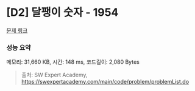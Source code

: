 # [D2] 달팽이 숫자 - 1954 

[문제 링크](https://swexpertacademy.com/main/code/problem/problemDetail.do?contestProbId=AV5PobmqAPoDFAUq) 

### 성능 요약

메모리: 31,660 KB, 시간: 148 ms, 코드길이: 2,080 Bytes



> 출처: SW Expert Academy, https://swexpertacademy.com/main/code/problem/problemList.do